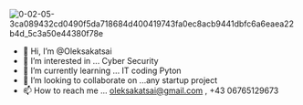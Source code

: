 ![0-02-05-3ca089432cd0490f5da718684d400419743fa0ec8acb9441dbfc6a6eaea22b4d_5c3a50e44380f78e](https://github.com/Oleksakatsai/Oleksakatsai/assets/155582596/33ab6fdc-f521-42b9-9ead-4684283090e1)
- 👋 Hi, I’m @Oleksakatsai
- 👀 I’m interested in ... Cyber Security 
- 🌱 I’m currently learning ... IT coding Pyton
- 💞️ I’m looking to collaborate on ...any startup project
- 📫 How to reach me ... oleksakatsai@gmail.com , +43 06765129673

<!---
Oleksakatsai/Oleksakatsai is a ✨ special ✨ repository because its `README.md` (this file) appears on your GitHub profile.
You can click the Preview link to take a look at your changes.
--->
